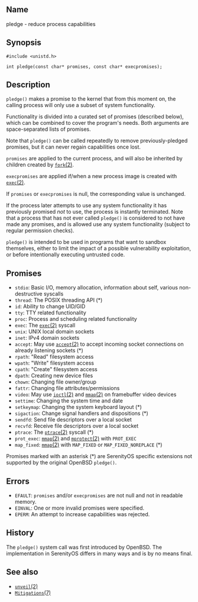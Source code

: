 ## Name

pledge - reduce process capabilities

## Synopsis

```**c++
#include <unistd.h>

int pledge(const char* promises, const char* execpromises);
```

## Description

`pledge()` makes a promise to the kernel that from this moment on, the calling process will only use a subset of system functionality.

Functionality is divided into a curated set of promises (described below), which can be combined to cover the program's needs. Both arguments are space-separated lists of promises.

Note that `pledge()` can be called repeatedly to remove previously-pledged promises, but it can never regain capabilities once lost.

`promises` are applied to the current process, and will also be inherited by children created by [`fork`(2)](fork.md).

`execpromises` are applied if/when a new process image is created with [`exec`(2)](exec.md).

If `promises` or `execpromises` is null, the corresponding value is unchanged.

If the process later attempts to use any system functionality it has previously promised *not* to use, the process is instantly terminated. Note that a process that has not ever called `pledge()` is considered to not have made any promises, and is allowed use any system functionality (subject to regular permission checks).

`pledge()` is intended to be used in programs that want to sandbox themselves, either to limit the impact of a possible vulnerability exploitation, or before intentionally executing untrusted code.

## Promises

* `stdio`: Basic I/O, memory allocation, information about self, various non-destructive syscalls
* `thread`: The POSIX threading API (\*)
* `id`: Ability to change UID/GID
* `tty`: TTY related functionality
* `proc`: Process and scheduling related functionality
* `exec`: The [`exec`(2)](exec.md) syscall
* `unix`: UNIX local domain sockets
* `inet`: IPv4 domain sockets
* `accept`: May use [`accept`(2)](accept.md) to accept incoming socket connections on already listening sockets (\*)
* `rpath`: "Read" filesystem access
* `wpath`: "Write" filesystem access
* `cpath`: "Create" filesystem access
* `dpath`: Creating new device files
* `chown`: Changing file owner/group
* `fattr`: Changing file attributes/permissions
* `video`: May use [`ioctl`(2)](ioctl.md) and [`mmap`(2)](mmap.md) on framebuffer video devices
* `settime`: Changing the system time and date
* `setkeymap`: Changing the system keyboard layout (\*)
* `sigaction`: Change signal handlers and dispositions (\*)
* `sendfd`: Send file descriptors over a local socket
* `recvfd`: Receive file descriptors over a local socket
* `ptrace`: The [`ptrace`(2)](ptrace.md) syscall (\*)
* `prot_exec`: [`mmap`(2)](mmap.md) and [`mprotect`(2)](mprotect.md) with `PROT_EXEC`
* `map_fixed`: [`mmap`(2)](mmap.md) with `MAP_FIXED` or `MAP_FIXED_NOREPLACE` (\*)

Promises marked with an asterisk (\*) are SerenityOS specific extensions not supported by the original OpenBSD `pledge()`.

## Errors

* `EFAULT`: `promises` and/or `execpromises` are not null and not in readable memory.
* `EINVAL`: One or more invalid promises were specified.
* `EPERM`: An attempt to increase capabilities was rejected.

## History

The `pledge()` system call was first introduced by OpenBSD. The implementation in SerenityOS differs in many ways and is by no means final.

## See also

* [`unveil`(2)](unveil.md)
* [`Mitigations`(7)](../man7/Mitigations.md)
